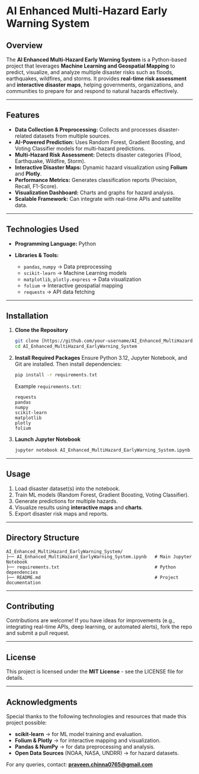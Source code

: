 # AI Enhanced Multi-Hazard Early Warning System

## Overview

The **AI Enhanced Multi-Hazard Early Warning System** is a Python-based project that leverages **Machine Learning and Geospatial Mapping** to predict, visualize, and analyze multiple disaster risks such as floods, earthquakes, wildfires, and storms.
It provides **real-time risk assessment** and **interactive disaster maps**, helping governments, organizations, and communities to prepare for and respond to natural hazards effectively.

---

## Features

* **Data Collection & Preprocessing:** Collects and processes disaster-related datasets from multiple sources.
* **AI-Powered Prediction:** Uses Random Forest, Gradient Boosting, and Voting Classifier models for multi-hazard predictions.
* **Multi-Hazard Risk Assessment:** Detects disaster categories (Flood, Earthquake, Wildfire, Storm).
* **Interactive Disaster Maps:** Dynamic hazard visualization using **Folium** and **Plotly**.
* **Performance Metrics:** Generates classification reports (Precision, Recall, F1-Score).
* **Visualization Dashboard:** Charts and graphs for hazard analysis.
* **Scalable Framework:** Can integrate with real-time APIs and satellite data.

---

## Technologies Used

* **Programming Language:** Python
* **Libraries & Tools:**

  * `pandas`, `numpy` → Data preprocessing
  * `scikit-learn` → Machine Learning models
  * `matplotlib`, `plotly.express` → Data visualization
  * `folium` → Interactive geospatial mapping
  * `requests` → API data fetching

---

## Installation

1. **Clone the Repository**

   ```bash
   git clone [https://github.com/your-username/AI_Enhanced_MultiHazard_EarlyWarning_System.git(https://github.com/Praveen7-C/AI-Enhanced-Multi-Hazard-Early-Warning-System.git)
   cd AI_Enhanced_MultiHazard_EarlyWarning_System
   ```

2. **Install Required Packages**
   Ensure Python 3.12, Jupyter Notebook, and Git are installed. Then install dependencies:

   ```bash
   pip install -r requirements.txt
   ```

   Example `requirements.txt`:

   ```
   requests
   pandas
   numpy
   scikit-learn
   matplotlib
   plotly
   folium
   ```

3. **Launch Jupyter Notebook**

   ```bash
   jupyter notebook AI_Enhanced_MultiHazard_EarlyWarning_System.ipynb
   ```

---

## Usage

1. Load disaster dataset(s) into the notebook.
2. Train ML models (Random Forest, Gradient Boosting, Voting Classifier).
3. Generate predictions for multiple hazards.
4. Visualize results using **interactive maps** and **charts**.
5. Export disaster risk maps and reports.

---

## Directory Structure

```
AI_Enhanced_MultiHazard_EarlyWarning_System/
├── AI_Enhanced_MultiHazard_EarlyWarning_System.ipynb   # Main Jupyter Notebook
├── requirements.txt                                    # Python dependencies
├── README.md                                           # Project documentation
```

---

## Contributing

Contributions are welcome!
If you have ideas for improvements (e.g., integrating real-time APIs, deep learning, or automated alerts), fork the repo and submit a pull request.

---

## License

This project is licensed under the **MIT License** - see the LICENSE file for details.

---

## Acknowledgments

Special thanks to the following technologies and resources that made this project possible:

* **scikit-learn** → for ML model training and evaluation.
* **Folium & Plotly** → for interactive mapping and visualization.
* **Pandas & NumPy** → for data preprocessing and analysis.
* **Open Data Sources** (NOAA, NASA, UNDRR) → for hazard datasets.

For any queries, contact: **[praveen.chinna0765@gmail.com](mailto:praveen.chinna0765@gmail.com)**

